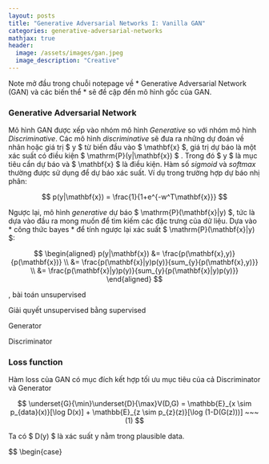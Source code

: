 ```yaml
---
layout: posts
title: "Generative Adversarial Networks I: Vanilla GAN"
categories: generative-adversarial-networks
mathjax: true
header:
  image: /assets/images/gan.jpeg
  image_description: "Creative"
---
```


Note mở đầu trong chuỗi notepage về * Generative Adversarial Network (GAN) và các biến thể * sẽ đề cập đến mô hình gốc của GAN.

### Generative Adversarial Network

Mô hình GAN được xếp vào nhóm mô hình *Generative* so với nhóm mô hình *Discriminative*. Các mô hình *discriminative* sẽ đưa ra 
những dự đoán về nhãn hoặc giá trị $ y $ từ biến đầu vào $ \mathbf{x} $, giá trị dự báo là một xác suất có điều kiện $ \mathrm{P}(y|\mathbf{x}) $ .
 Trong đó $ y $ là mục tiêu cần dự báo và $ \mathbf{x} $ là điều kiện. Hàm số *sigmoid* và *softmax* thường được sử dụng để dự báo xác suất. 
Ví dụ trong trường hợp dự báo nhị phân:

$$ p(y|\mathbf{x}) = \frac{1}{1+e^{-w^T\mathbf{x}}} $$

Ngược lại, mô hình *generative* dự báo $ \mathrm{P}(\mathbf{x}|y) $, tức là dựa vào đầu ra mong muốn để tìm kiếm các đặc trưng của dữ liệu. 
Dựa vào * công thức bayes * để tính ngược lại xác suất $ \mathrm{P}(\mathbf{x}|y) $:

$$ \begin{aligned} p(y|\mathbf{x}) &= \frac{p(\mathbf{x},y)}{p(\mathbf{x})} \\ &= \frac{p(\mathbf{x}|y)p(y)}{sum_{y}{p(\mathbf{x},y)}} \\ &= \frac{p(\mathbf{x}|y)p(y)}{sum_{y}{p(\mathbf{x}|y)p(y)}} \end{aligned} $$


, bài toán unsupervised

Giải quyết unsupervised bằng supervised

Generator

Discriminator

### Loss function

Hàm loss của GAN có mục đích kết hợp tối ưu mục tiêu của cả Discriminator và Generator

$$ \underset{G}{\min}\underset{D}{\max}V(D,G) = \mathbb{E}_{x \sim p_{data}(x)}[\log D(x)] + \mathbb{E}_{z \sim p_{z}(z)}[\log (1-D(G(z)))] ~~~ (1) $$

Ta có $ D(y) $ là xác suất y nằm trong plausible data.

$$ \begin{case}